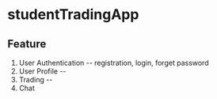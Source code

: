 # studentTradingApp
## Feature 

1. User Authentication -- registration, login, forget password 
2. User Profile -- 
3. Trading --
4. Chat 